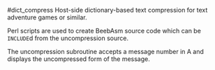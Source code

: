 #dict_compress
Host-side dictionary-based text compression for text adventure games or similar.

Perl scripts are used to create BeebAsm source code which can be `INCLUDE`d from the uncompression source.

The uncompression subroutine accepts a message number in A and displays the uncompressed form of the message.
